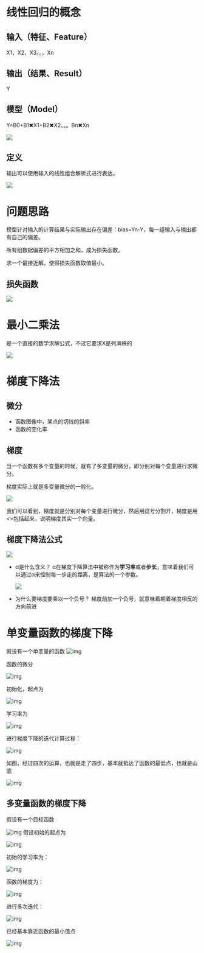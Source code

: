 # 线性回归的概念

## 输入（特征、Feature）

X1，X2，X3。。。Xn

## 输出（结果、Result）

Y

## 模型（Model）

Y=B0+B1✖X1+B2✖X2。。。Bn✖Xn

![](res\２.png)

## 定义

输出可以使用输入的线性组合解析式进行表达。

![](res\１.jpg)

# 问题思路

模型针对输入的计算结果与实际输出存在偏差：bias=Yn-Y，每一组输入与输出都有自己的偏差。

所有组数据偏差的平方相加之和，成为损失函数。

求一个最接近解，使得损失函数取值最小。

## 损失函数

![](res\３.png)

# 最小二乘法

是一个直接的数学求解公式，不过它要求X是列满秩的

![](res\４.png)

# 梯度下降法

## 微分

- 函数图像中，某点的切线的斜率
- 函数的变化率

## 梯度

当一个函数有多个变量的时候，就有了多变量的微分，即分别对每个变量进行求微分。

梯度实际上就是多变量微分的一般化。

![](res\７.png)

我们可以看到，梯度就是分别对每个变量进行微分，然后用逗号分割开，梯度是用<>包括起来，说明梯度其实一个向量。

## 梯度下降法公式

![](res\６.png)

- α是什么含义？
  α在梯度下降算法中被称作为**学习率**或者**步长**，意味着我们可以通过α来控制每一步走的距离，是算法的一个参数。

  ![](res\８.png)

- 为什么要梯度要乘以一个负号？
  梯度前加一个负号，就意味着朝着梯度相反的方向前进

# 单变量函数的梯度下降

假设有一个单变量的函数
![img](res\9.png)

函数的微分

![img](res\10.png)

 初始化，起点为

![img](res\11.png)

学习率为

![img](res\12.png)

 进行梯度下降的迭代计算过程：

![img](res\13.png)

 如图，经过四次的运算，也就是走了四步，基本就抵达了函数的最低点，也就是山底

![img](res\14.png)

## 多变量函数的梯度下降

假设有一个目标函数

![img](res\15.png)
假设初始的起点为

![img](res\16.png)

 初始的学习率为：

![img](res\17.png)

函数的梯度为：

![img](res\18.png)

 进行多次迭代：

![img](res\19.png)

 已经基本靠近函数的最小值点

![img](res\20.png)
